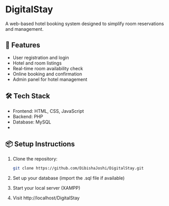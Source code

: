 # DigitalStay

A web-based hotel booking system designed to simplify room reservations and management.

## 🚀 Features

- User registration and login
- Hotel and room listings
- Real-time room availability check
- Online booking and confirmation
- Admin panel for hotel management

## 🛠️ Tech Stack

- Frontend: HTML, CSS, JavaScript
- Backend: PHP 
- Database: MySQL
- 
## 📦 Setup Instructions

1. Clone the repository:
   ```bash
   git clone https://github.com/DibishaJoshi/DigitalStay.git
2. Set up your database (import the .sql file if available)

3. Start your local server (XAMPP)

4. Visit http://localhost/DigitalStay
